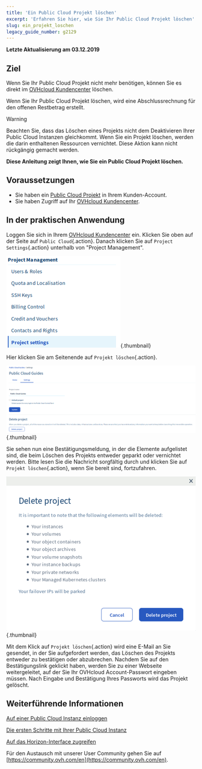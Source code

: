 ```yaml
---
title: 'Ein Public Cloud Projekt löschen'
excerpt: 'Erfahren Sie hier, wie Sie Ihr Public Cloud Projekt löschen'
slug: ein_projekt_loschen
legacy_guide_number: g2129
---
```


**Letzte Aktualisierung am 03.12.2019**

## Ziel

Wenn Sie Ihr Public Cloud Projekt nicht mehr benötigen, können Sie es direkt im [OVHcloud Kundencenter](https://www.ovh.com/auth/?action=gotomanager) löschen.

Wenn Sie Ihr Public Cloud Projekt löschen, wird eine Abschlussrechnung für den offenen Restbetrag erstellt.

> [!warning]
>
Beachten Sie, dass das Löschen eines Projekts nicht dem Deaktivieren Ihrer Public Cloud Instanzen gleichkommt. Wenn Sie ein Projekt löschen, werden die darin enthaltenen Ressourcen vernichtet. Diese Aktion kann nicht rückgängig gemacht werden.
>

**Diese Anleitung zeigt Ihnen, wie Sie ein Public Cloud Projekt löschen.**

## Voraussetzungen

- Sie haben ein [Public Cloud Projekt](https://www.ovhcloud.com/de/public-cloud) in Ihrem Kunden-Account.
- Sie haben Zugriff auf Ihr [OVHcloud Kundencenter](https://www.ovh.com/auth/?action=gotomanager).

## In der praktischen Anwendung

Loggen Sie sich in Ihrem [OVHcloud Kundencenter](https://www.ovh.com/auth/?action=gotomanager) ein. Klicken Sie oben auf der Seite auf `Public Cloud`{.action}. Danach klicken Sie auf `Project Settings`{.action} unterhalb von "Project Management".

![cloud menu](images/deleteproject.png){.thumbnail}

Hier klicken Sie am Seitenende auf `Projekt löschen`{.action}.

![compute tab](images/deleteproject1.png){.thumbnail}

Sie sehen nun eine Bestätigungsmeldung, in der die Elemente aufgelistet sind, die beim Löschen des Projekts entweder geparkt oder vernichtet werden. Bitte lesen Sie die Nachricht sorgfältig durch und klicken Sie auf `Projekt löschen`{.action}, wenn Sie bereit sind, fortzufahren.

![compute tab](images/deleteproject2.png){.thumbnail}

Mit dem Klick auf `Projekt löschen`{.action} wird eine E-Mail an Sie gesendet, in der Sie aufgefordert werden, das Löschen des Projekts entweder zu bestätigen oder abzubrechen. Nachdem Sie auf den Bestätigungslink geklickt haben, werden Sie zu einer Webseite weitergeleitet, auf der Sie Ihr OVHcloud Account-Passwort eingeben müssen. Nach Eingabe und Bestätigung Ihres Passworts wird das Projekt gelöscht.

## Weiterführende Informationen

[Auf einer Public Cloud Instanz einloggen](https://docs.ovh.com/de/public-cloud/erster-login)

[Die ersten Schritte mit Ihrer Public Cloud Instanz](https://docs.ovh.com/de/public-cloud/die_ersten_schritte_mit_ihrer_public_cloud_instanz)

[Auf das Horizon-Interface zugreifen](https://docs.ovh.com/de/public-cloud/erstellung_eines_zugangs_zu_horizon)


Für den Austausch mit unserer User Community gehen Sie auf [https://community.ovh.com/en](https://community.ovh.com/en).
